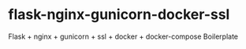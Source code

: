 # flask-nginx-gunicorn-docker-ssl
Flask + nginx + gunicorn + ssl + docker + docker-compose Boilerplate
